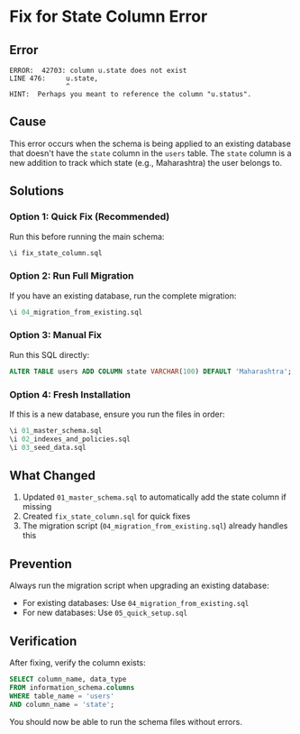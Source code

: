 # Fix for State Column Error

## Error
```
ERROR:  42703: column u.state does not exist
LINE 476:     u.state,
              ^
HINT:  Perhaps you meant to reference the column "u.status".
```

## Cause
This error occurs when the schema is being applied to an existing database that doesn't have the `state` column in the `users` table. The `state` column is a new addition to track which state (e.g., Maharashtra) the user belongs to.

## Solutions

### Option 1: Quick Fix (Recommended)
Run this before running the main schema:
```sql
\i fix_state_column.sql
```

### Option 2: Run Full Migration
If you have an existing database, run the complete migration:
```sql
\i 04_migration_from_existing.sql
```

### Option 3: Manual Fix
Run this SQL directly:
```sql
ALTER TABLE users ADD COLUMN state VARCHAR(100) DEFAULT 'Maharashtra';
```

### Option 4: Fresh Installation
If this is a new database, ensure you run the files in order:
```sql
\i 01_master_schema.sql
\i 02_indexes_and_policies.sql
\i 03_seed_data.sql
```

## What Changed

1. Updated `01_master_schema.sql` to automatically add the state column if missing
2. Created `fix_state_column.sql` for quick fixes
3. The migration script (`04_migration_from_existing.sql`) already handles this

## Prevention

Always run the migration script when upgrading an existing database:
- For existing databases: Use `04_migration_from_existing.sql`
- For new databases: Use `05_quick_setup.sql`

## Verification

After fixing, verify the column exists:
```sql
SELECT column_name, data_type 
FROM information_schema.columns 
WHERE table_name = 'users' 
AND column_name = 'state';
```

You should now be able to run the schema files without errors.
